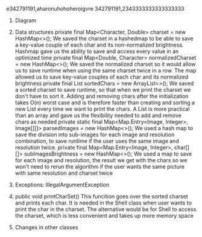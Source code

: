 e342791191,aharonuhohoheroigvre
342791191,2343333333333333333

1. Diagram
2. Data structures
   private final Map<Character, Double> charset = new HashMap<>();
   We saved the charset in a hashedmap to be able to save a key-value couple of each char and
   its non-normalized brightness. Hashmap gave us the ability to save and access every value in
   an optimized time
   private final Map<Double, Character> normalizedCharset = new HashMap<>();
   We saved the normalized charset so it would allow us to save runtime when using the same charset
   twice in a row. The map allowed us to save key-value couples of each char and its normalized
   brightness
   private final List<Character> sortedChars = new ArrayList<>();
   We saved a sorted charset to save runtime, so that when we print the charset we don't have to
   sort it. Adding and removing chars after the initialization takes O(n) worst case and is
   therefore faster than creating and sorting a new List every time we want to print the chars. A
   List is more practical than an array and gave us the flexibility needed to add
   and remove chars as needed
   private static final Map<Map.Entry<Image, Integer>, Image[][]> parsedImages = new HashMap<>();
   We used a hash map to save the division into sub-images for each image and resolution
   combination, to save runtime if the user uses the same image and resolution twice.
   private final Map<Map.Entry<Image, Integer>, char[][]> subImagesBrightness = new HashMap<>();
   We used a map to save for each image and resolution, the result we get with the chars so we
   won't need to rerun the algorithm if the user wants the same picture with same resolution and
   charset twice


3. Exceptions:
   IllegalArgumentException

4. public void printCharSet()
   This funcition goes over the sorted charset and prints each char. It is needed in the Shell
   class when user wants to print the char in the charset. The alternative would be for Shell
   to access the charset, which is less convenient and takes up more memory space

5. Changes in other classes